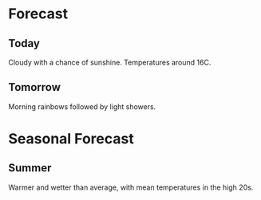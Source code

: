 # Forecast

## Today

Cloudy with a chance of sunshine.
Temperatures around 16C.

## Tomorrow

Morning rainbows followed by light showers.

# Seasonal Forecast

## Summer

Warmer and wetter than average, with mean temperatures in the high 20s.

